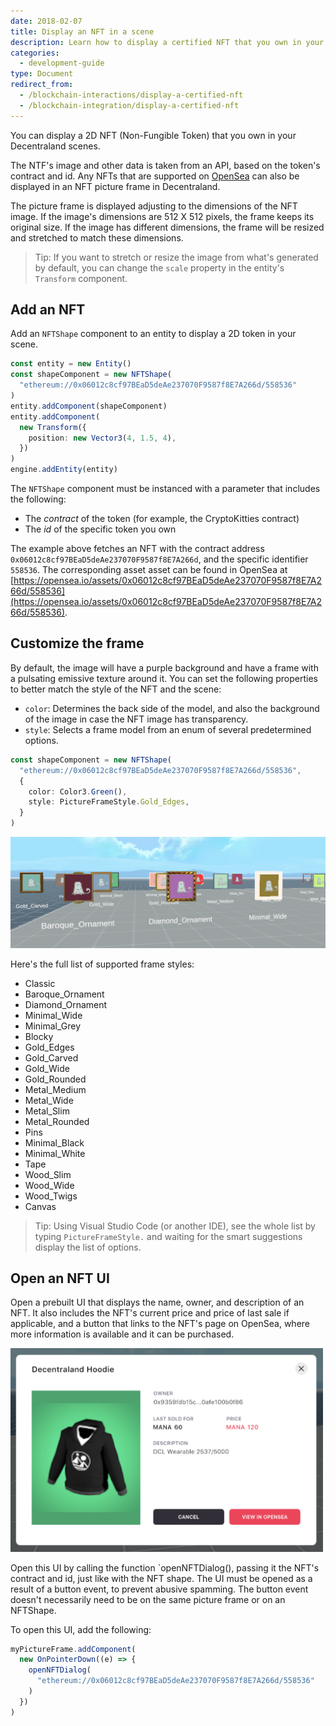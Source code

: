 ```yaml
---
date: 2018-02-07
title: Display an NFT in a scene
description: Learn how to display a certified NFT that you own in your scene
categories:
  - development-guide
type: Document
redirect_from:
  - /blockchain-interactions/display-a-certified-nft
  - /blockchain-integration/display-a-certified-nft
---
```


You can display a 2D NFT (Non-Fungible Token) that you own in your Decentraland scenes.

The NTF's image and other data is taken from an API, based on the token's contract and id. Any NFTs that are supported on [OpenSea](https://opensea.io/) can also be displayed in an NFT picture frame in Decentraland.

The picture frame is displayed adjusting to the dimensions of the NFT image. If the image's dimensions are 512 X 512 pixels, the frame keeps its original size. If the image has different dimensions, the frame will be resized and stretched to match these dimensions.

> Tip: If you want to stretch or resize the image from what's generated by default, you can change the `scale` property in the entity's `Transform` component.

## Add an NFT

Add an `NFTShape` component to an entity to display a 2D token in your scene.

```ts
const entity = new Entity()
const shapeComponent = new NFTShape(
  "ethereum://0x06012c8cf97BEaD5deAe237070F9587f8E7A266d/558536"
)
entity.addComponent(shapeComponent)
entity.addComponent(
  new Transform({
    position: new Vector3(4, 1.5, 4),
  })
)
engine.addEntity(entity)
```

The `NFTShape` component must be instanced with a parameter that includes the following:

- The _contract_ of the token (for example, the CryptoKitties contract)
- The _id_ of the specific token you own

The example above fetches an NFT with the contract address `0x06012c8cf97BEaD5deAe237070F9587f8E7A266d`, and the specific identifier `558536`. The corresponding asset asset can be found in OpenSea at [https://opensea.io/assets/0x06012c8cf97BEaD5deAe237070F9587f8E7A266d/558536](https://opensea.io/assets/0x06012c8cf97BEaD5deAe237070F9587f8E7A266d/558536).

## Customize the frame

By default, the image will have a purple background and have a frame with a pulsating emissive texture around it. You can set the following properties to better match the style of the NFT and the scene:

- `color`: Determines the back side of the model, and also the background of the image in case the NFT image has transparency.
- `style`: Selects a frame model from an enum of several predetermined options.

```ts
const shapeComponent = new NFTShape(
  "ethereum://0x06012c8cf97BEaD5deAe237070F9587f8E7A266d/558536",
  {
    color: Color3.Green(),
    style: PictureFrameStyle.Gold_Edges,
  }
)
```

<img src="/images/media/nft-frames.png" alt="Move entity" width="600"/>

Here's the full list of supported frame styles:

- Classic
- Baroque_Ornament
- Diamond_Ornament
- Minimal_Wide
- Minimal_Grey
- Blocky
- Gold_Edges
- Gold_Carved
- Gold_Wide
- Gold_Rounded
- Metal_Medium
- Metal_Wide
- Metal_Slim
- Metal_Rounded
- Pins
- Minimal_Black
- Minimal_White
- Tape
- Wood_Slim
- Wood_Wide
- Wood_Twigs
- Canvas

> Tip: Using Visual Studio Code (or another IDE), see the whole list by typing `PictureFrameStyle.` and waiting for the smart suggestions display the list of options.

## Open an NFT UI

Open a prebuilt UI that displays the name, owner, and description of an NFT. It also includes the NFT's current price and price of last sale if applicable, and a button that links to the NFT's page on OpenSea, where more information is available and it can be purchased.

<img src="/images/media/nft-ui.png" alt="Move entity" width="500"/>

Open this UI by calling the function `openNFTDialog(), passing it the NFT's contract and id, just like with the NFT shape. The UI must be opened as a result of a button event, to prevent abusive spamming. The button event doesn't necessarily need to be on the same picture frame or on an NFTShape.

To open this UI, add the following:

```ts
myPictureFrame.addComponent(
  new OnPointerDown((e) => {
    openNFTDialog(
      "ethereum://0x06012c8cf97BEaD5deAe237070F9587f8E7A266d/558536"
    )
  })
)
```
